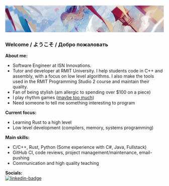 ![banner-image](/resources/banner-img.png)

### Welcome / ようこそ / Добро пожаловать

**About me:**
- Software Engineer at ISN Innovations.
- Tutor and developer at RMIT University. I help students code in C++ and assembly, with a focus on low
level algorithms. I also make the tools used in the RMIT Programming Studio 2 course and maintain their quality.
- Fan of being stylish (am allergic to spending over $100 on a piece)
- I play rhythm games ([maybe too much](https://osu.ppy.sh/users/11161613))
- Need someone to tell me something interesting to program

**Current focus:**
- Learning Rust to a high level
- Low level development (compilers, memory, systems programming)

**Main skills:**
- C/C++, Rust, Python (Some experience with C#, Java, Fullstack) 
- GitHub CI, code reviews, project management/maintenance, email-pushing
- Communication and high quality teaching

**Socials:**\
[![linkedin-badge](https://img.shields.io/badge/LinkedIn-0077B5?style=for-the-badge&logo=linkedin&logoColor=white)](https://www.linkedin.com/in/artemis-rosman/)

